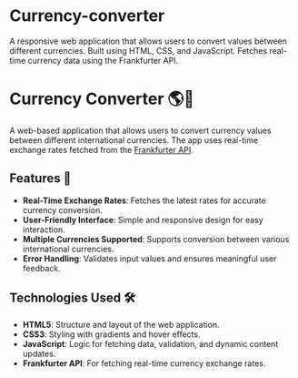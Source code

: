 # Currency-converter
A responsive web application that allows users to convert values between different currencies.  Built using HTML, CSS, and JavaScript. Fetches real-time currency data using the Frankfurter API.
# Currency Converter 🌎💱

A web-based application that allows users to convert currency values between different international currencies. The app uses real-time exchange rates fetched from the [Frankfurter API](https://www.frankfurter.app/).

## Features 🚀

- **Real-Time Exchange Rates**: Fetches the latest rates for accurate currency conversion.
- **User-Friendly Interface**: Simple and responsive design for easy interaction.
- **Multiple Currencies Supported**: Supports conversion between various international currencies.
- **Error Handling**: Validates input values and ensures meaningful user feedback.


## Technologies Used 🛠️

- **HTML5**: Structure and layout of the web application.
- **CSS3**: Styling with gradients and hover effects.
- **JavaScript**: Logic for fetching data, validation, and dynamic content updates.
- **Frankfurter API**: For fetching real-time currency exchange rates.

